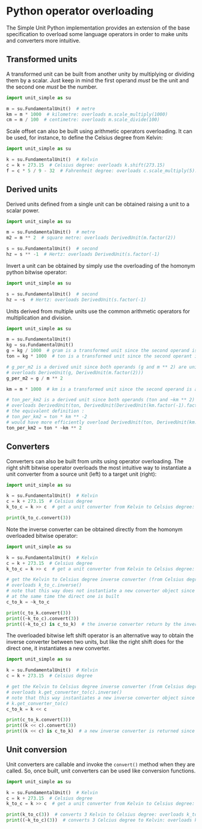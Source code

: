 # Python operator overloading

The Simple Unit Python implementation provides an extension of the base specification to overload some language 
operators in order to make units and converters more intuitive.

## Transformed units

A transformed unit can be built from another unity by multiplying or dividing them by a scalar. Just keep in mind the
first operand *must* be the unit and the second one *must* be the number.

```py
import unit_simple as su

m = su.FundamentalUnit()  # metre
km = m * 1000  # kilometre: overloads m.scale_multiply(1000)
cm = m / 100  # centimetre: overloads m.scale_divide(100)
```

Scale offset can also be built using arithmetic operators overloading. It can be used, for instance, to define the
Celsius degree from Kelvin:

```py
import unit_simple as su

k = su.FundamentalUnit()  # Kelvin
c = k + 273.15  # Celsius degree: overloads k.shift(273.15) 
f = c * 5 / 9 - 32  # Fahrenheit degree: overloads c.scale_multiply(5).scale_divide(9).shift(-32)
```

## Derived units

Derived units defined from a single unit can be obtained raising a unit to a scalar power. 

```py
import unit_simple as su

m = su.FundamentalUnit()  # metre
m2 = m ** 2  # square metre: overloads DerivedUnit(m.factor(2))

s = su.FundamentalUnit()  # second
hz = s ** -1  # Hertz: overloads DerivedUnit(s.factor(-1)
```

Invert a unit can be obtained by simply use the overloading of the homonym python bitwise operator:

```py
import unit_simple as su

s = su.FundamentalUnit()  # second
hz = ~s  # Hertz: overloads DerivedUnit(s.factor(-1)
```

Units derived from multiple units use the common arithmetic operators for multiplication and division. 

```py
import unit_simple as su

m = su.FundamentalUnit()
kg = su.FundamentalUnit()
g = kg / 1000  # gram is a transformed unit since the second operand is a scalar
ton = kg * 1000  # ton is a transformed unit since the second operant is a scalar

# g_per_m2 is a derived unit since both operands (g and m ** 2) are units
# overloads DeriveUnit(g, DerivedUnit(m.factor(2)))
g_per_m2 = g / m ** 2

km = m * 1000  # km is a transformed unit since the second operand is a scalar

# ton_per_km2 is a derived unit since both operands (ton and ~km ** 2) are units
# overloads DerivedUnit(ton, DerivedUnit(DerivedUnit(km.factor(-1).factor(2))))
# the equivalent definition :
# ton_per_km2 = ton * km ** -2
# would have more efficiently overload DerivedUnit(ton, DerivedUnit(km.factor(-2)) 
ton_per_km2 = ton * ~km ** 2
```

## Converters

Converters can also be built from units using operator overloading. The right shift bitwise operator overloads the most
intuitive way to instantiate a unit converter from a source unit (left) to a target unit (right):

```py
import unit_simple as su

k = su.FundamentalUnit()  # Kelvin
c = k + 273.15  # Celsius degree
k_to_c = k >> c  # get a unit converter from Kelvin to Celsius degree: overloads k.get_converter_to(c)

print(k_to_c.convert(3))
```

Note the inverse converter can be obtained directly from the homonym overloaded bitwise operator:

```py
import unit_simple as su

k = su.FundamentalUnit()  # Kelvin
c = k + 273.15  # Celsius degree
k_to_c = k >> c  # get a unit converter from Kelvin to Celsius degree: overloads k.get_converter_to(c)

# get the Kelvin to Celsius degree inverse converter (from Celsius degree to Kelvin)
# overloads k_to_c.inverse()
# note that this way does not instantiate a new converter object since the inverse converter is instantiated 
# at the same time the direct one is built
c_to_k = ~k_to_c 

print(c_to_k.convert(3))
print((~k_to_c).convert(3))
print((~k_to_c) is c_to_k)  # the inverse converter return by the invert operator (~) is always the same instance
```

The overloaded bitwise left shift operator is an alternative way to obtain the inverse converter between two units, but 
like the right shift does for the direct one, it instantiates a new converter.

```py
import unit_simple as su

k = su.FundamentalUnit()  # Kelvin
c = k + 273.15  # Celsius degree

# get the Kelvin to Celsius degree inverse converter (from Celsius degree to Kelvin)
# overloads k.get_converter_to(c).inverse()
# note that this way instantiates a new inverse converter object since the direct one is instantiated calling the method
# k.get_converter_to(c)
c_to_k = k << c 

print(c_to_k.convert(3))
print((k << c).convert(3))
print((k << c) is c_to_k)  # a new inverse converter is returned since a new direct one is built
```

## Unit conversion

Unit converters are callable and invoke the `convert()` method when they are called. So, once built, unit converters can
be used like conversion functions.


```py
import unit_simple as su

k = su.FundamentalUnit()  # Kelvin
c = k + 273.15  # Celsius degree
k_to_c = k >> c  # get a unit converter from Kelvin to Celsius degree: overloads k.get_converter_to(c)

print(k_to_c(3))  # converts 3 Kelvin to Celsius degree: overloads k_to_c.convert(3)
print((~k_to_c)(3))  # converts 3 Celcius degree to Kelvin: overloads k_to_c.inverse().convert(3)
```